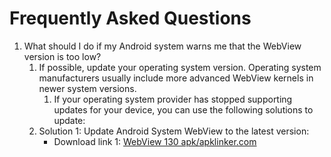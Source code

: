 # Frequently Asked Questions

1. What should I do if my Android system warns me that the WebView version is too low?
   1. If possible, update your operating system version. Operating system manufacturers usually include more advanced WebView kernels in newer system versions.
      1. If your operating system provider has stopped supporting updates for your device, you can use the following solutions to update:
      <!-- 1. Solution 1: Install Dweb Browser, which comes with its own browser kernel.
      - Download link 1: []() -->
   1. Solution 1: Update Android System WebView to the latest version:
      - Download link 1: [WebView 130 apk/apklinker.com](https://www.apklinker.com/apk/google-llc/android-system-webview/android-system-webview-130-0-6723-107-release/android-system-webview-130-0-6723-107-2-android-apk-download/)
      <!-- 1. Solution 2: Install the latest version of Chrome:
         > Because if Chrome is present in the Android system, it will default to using the WebView engine provided by Chrome.
      - Download link 1: [Chrome 131 apk/apklinker.com](https://www.apklinker.com/apk/google-llc/chrome/chrome-131-0-6778-136-release/google-chrome-131-0-6778-136-android-apk-download/)
      - Download link 1: [Chrome 131 apk/apkmirror.com](https://www.apkmirror.com/apk/google-inc/chrome/chrome-131-0-6778-200-release/google-chrome-131-0-6778-200-3-android-apk-download/) -->
